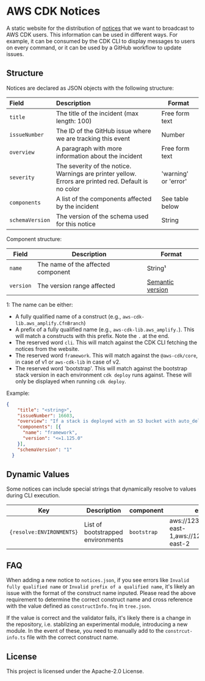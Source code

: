 # AWS CDK Notices

A static website for the distribution of [notices][1] that we want to
broadcast to AWS CDK users. This information can be used in different ways. For
example, it can be consumed by the CDK CLI to display messages to users on every
command, or it can be used by a GitHub workflow to update issues.

## Structure

Notices are declared as JSON objects with the following structure:

| Field           | Description                                                                                          | Format               |
| :-------------- | :--------------------------------------------------------------------------------------------------- | -------------------- |
| `title`         | The title of the incident (max length: 100)                                                          | Free form text       |
| `issueNumber`   | The ID of the GitHub issue where we are tracking this event                                          | Number               |
| `overview`      | A paragraph with more information about the incident                                                 | Free form text       |
| `severity`      | The severity of the notice. Warnings are printer yellow. Errors are printed red. Default is no color | 'warning' or 'error' |
| `components`    | A list of the components affected by the incident                                                    | See table below      |
| `schemaVersion` | The version of the schema used for this notice                                                       | String               |

Component structure:

| Field     | Description                        | Format                     |
| --------- | ---------------------------------- | -------------------------- |
| `name`    | The name of the affected component | String¹                    |
| `version` | The version range affected         | [Semantic version][semver] |

1: The name can be either:

* A fully qualified name of a construct (e.g., `aws-cdk-lib.aws_amplify.CfnBranch`)
* A prefix of a fully qualified name (e.g., `aws-cdk-lib.aws_amplify.`).
  This will match a constructs with this prefix. Note the `.` at the end.
* The reserved word `cli`. This will match against the CDK CLI fetching
  the notices from the website.
* The reserved word `framework`. This will match against the
  `@aws-cdk/core`, in case of v1 or `aws-cdk-lib` in case of v2.
* The reserved word 'bootstrap'. This will match against the bootstrap stack version in each
  environment `cdk deploy` runs against. These will only be displayed when running `cdk deploy`.

[semver]: https://www.npmjs.com/package/semver

Example:

```json
{
    "title": "<string>",
    "issueNumber": 16603,
    "overview": "If a stack is deployed with an S3 bucket with auto_delete_objects=True, and then re-deployed with auto_delete_objects=False, all the objects in the bucket will be deleted.",
    "components": [{
      "name": "framework",
      "version": "<=1.125.0"
    }],
    "schemaVersion": "1"
  }
```

## Dynamic Values

Some notices can include special strings that dynamically resolve to values during CLI execution.

| Key                      | Description                       | component   | example                                               |
| ------------------------ | --------------------------------- | ----------- | ----------------------------------------------------- |
| `{resolve:ENVIRONMENTS}` | List of bootstrapped environments | `bootstrap` | aws://1234567890/us-east-1,aws://1234567890/us-east-2 |

## FAQ

When adding a new notice to `notices.json`, if you see errors like `Invalid fully qualified name`
or `Invalid prefix of a qualified name`, it's likely an issue with the format of the construct
name inputed. Please read the above requirement to determine the correct construct name and
cross reference with the value defined as `constructInfo.fnq` in `tree.json`.

If the value is correct and the validator fails, it's likely there is a change in the repository,
i.e. stablizing an experimental module, introducing a new module. In the event of these, you
need to manually add to the `constrcut-info.ts` file with the correct construct name.

## License

This project is licensed under the Apache-2.0 License.

[1]: https://cli.cdk.dev-tools.aws.dev/notices.json
